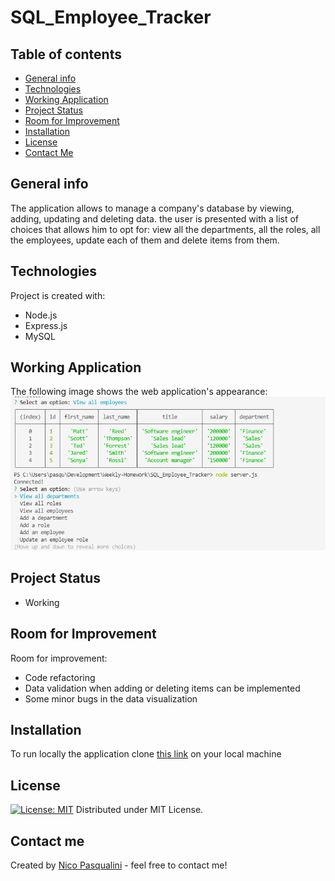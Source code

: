 # SQL_Employee_Tracker

## Table of contents
* [General info](#general-info)
* [Technologies](#technologies)
* [Working Application](#working-application)
* [Project Status](#project-status)
* [Room for Improvement](#room-for-improvement)
* [Installation](#installation)
* [License](#license)
* [Contact Me](#contact-me)

## General info

The application allows to manage a company's database by viewing, adding, updating and deleting data. the user is presented with a list of choices that allows him to opt for: view all the departments, all the roles, all the employees, update each of them and delete items from them. 

## Technologies

Project is created with:
* Node.js
* Express.js
* MySQL


## Working Application

The following image shows the web application's appearance:
![Employee tracker](./Demo/Screenshot_sql.png)

## Project Status

* Working

## Room for Improvement

Room for improvement:
* Code refactoring 
* Data validation when adding or deleting items can be implemented
* Some minor bugs in the data visualization

## Installation

To run locally the application clone [this link](https://github.com/Nico749/SQL_Employee_Tracker.git) on your local machine


## License

[![License: MIT](https://img.shields.io/badge/License-MIT-yellow.svg)](https://opensource.org/licenses/MIT)
Distributed under MIT License.

## Contact me 

Created by [Nico Pasqualini](https://nico749.github.io/Personal-portfolio-/) - feel free to contact me!